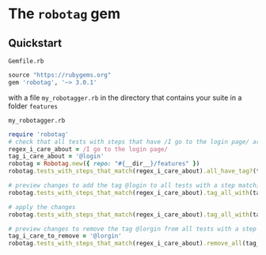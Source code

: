 # The `robotag` gem

## Quickstart

`Gemfile.rb`

```ruby
source "https://rubygems.org"
gem 'robotag', '~> 3.0.1'
```

with a file `my_robotagger.rb` in the directory that contains your suite in a folder `features`

`my_robotagger.rb`

```ruby
require 'robotag'
# check that all tests with steps that have /I go to the login page/ are tagged with @login
regex_i_care_about = /I go to the login page/
tag_i_care_about = '@login'
robotag = Robotag.new({ repo: "#{__dir__}/features" })
robotag.tests_with_steps_that_match(regex_i_care_about).all_have_tag?(tag_i_care_about).go!

# preview changes to add the tag @login to all tests with a step matching /I go to the login page/
robotag.tests_with_steps_that_match(regex_i_care_about).tag_all_with(tag_i_care_about).preview

# apply the changes
robotag.tests_with_steps_that_match(regex_i_care_about).tag_all_with(tag_i_care_about).go!

# preview changes to remove the tag @lorgin from all tests with a step matching /I go to the login page/
tag_i_care_to_remove = '@lorgin'
robotag.tests_with_steps_that_match(regex_i_care_about).remove_all(tag_i_care_to_remove).preview
```